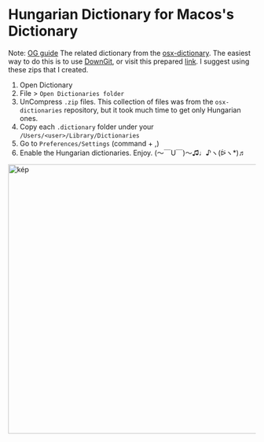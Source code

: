# Hungarian Dictionary for Macos's Dictionary

Note: [OG guide](https://best-mac-tips.com/2021/05/16/install-custom-dictionaries-on-macos/)
The related dictionary from the [osx-dictionary](https://github.com/afischer/osx-dictionaries/tree/master/hungarian). The easiest way to do this is to use [DownGit](https://minhaskamal.github.io/DownGit/#/home), or visit this prepared [link](https://minhaskamal.github.io/DownGit/#/home?url=https:%2F%2Fgithub.com%2Fafischer%2Fosx-dictionaries%2Ftree%2Fmaster%2Fhungarian).
I suggest using these zips that I created.

1. Open Dictionary
2. File > `Open Dictionaries folder`
3. UnCompress `.zip` files. This collection of files was from the `osx-dictionaries` repository, but it took much time to get only Hungarian ones.
4. Copy each `.dictionary` folder under your `/Users/<user>/Library/Dictionaries`
5. Go to `Preferences/Settings` (command + ,)
6. Enable the Hungarian dictionaries. Enjoy. (〜￣U￣)〜♫♩♪ヽ(ᐖヽ*)♬
 <img width="548" alt="kép" src="https://github.com/bycym/hun-dic-macos/assets/6736080/41a58f7f-3928-4162-9cda-cce467fff2fd">
